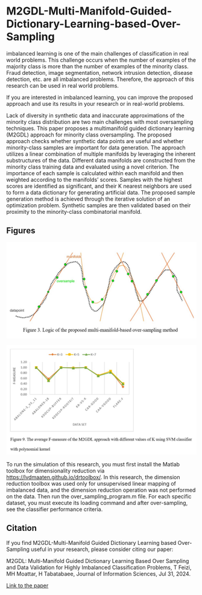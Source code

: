 # M2GDL-Multi-Manifold-Guided-Dictionary-Learning-based-Over-Sampling

imbalanced learning is one of the main challenges of classification in real world problems. 
This challenge occurs when the number of examples of the majority class is more than the number of examples of the minority class.
Fraud detection, image segmentation, network intrusion detection, disease detection, etc. are all imbalanced problems.
Therefore, the approach of this research can be used in real world problems.

If you are interested in imbalanced learning, 
you can improve the proposed approach and use its results in your research or in real-world problems.


Lack of diversity in synthetic data and inaccurate approximations of the minority class distribution
are two main challenges with most oversampling techniques. This paper proposes a multimanifold
guided dictionary learning (M2GDL) approach for minority class oversampling. The
proposed approach checks whether synthetic data points are useful and whether minority-class
samples are important for data generation. The approach utilizes a linear combination of multiple
manifolds by leveraging the inherent substructures of the data. Different data manifolds are
constructed from the minority class training data and evaluated using a novel criterion. The
importance of each sample is calculated within each manifold and then weighted according to the
manifolds’ scores. Samples with the highest scores are identified as significant, and their K nearest
neighbors are used to form a data dictionary for generating artificial data. The proposed sample
generation method is achieved through the iterative solution of an optimization problem. Synthetic
samples are then validated based on their proximity to the minority-class combinatorial
manifold.

## Figures

<p align="center">
  <img src="3.jpg" >
  <br>
 </p>

<p align="center">
  <img src="5.jpg" ">
  <br>
 </p> 
 
To run the simulation of this research, you must first install the Matlab toolbox for dimensionality reduction
via https://lvdmaaten.github.io/drtoolbox/. 
In this research, the dimension reduction toolbox was used only for unsupervised linear mapping of imbalanced data,
and the dimension reduction operation was not performed on the data.
Then run the over_sampling_program.m file. 
For each specific dataset, you must execute its loading command and after over-sampling, see the classifier performance criteria.

## Citation
If you find M2GDL-Multi-Manifold Guided Dictionary Learning based Over-Sampling useful in your research, please consider citing our paper:

M2GDL: Multi-Manifold Guided Dictionary Learning Based Over Sampling and Data Validation for Highly Imbalanced Classification Problems, 
T Feizi, MH Moattar, H Tabatabaee, Journal of  Information Sciences,  Jul 31, 2024.

[Link to the paper](https://www.sciencedirect.com/science/article/abs/pii/S0020025524011940?dgcid=author)
